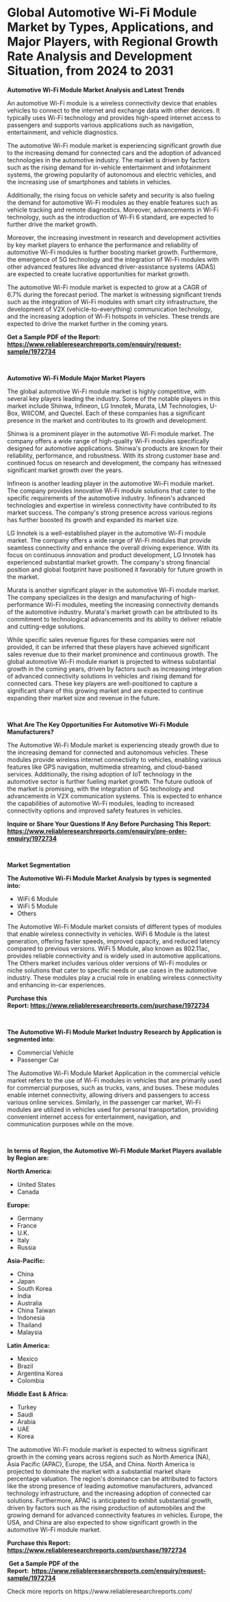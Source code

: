 <p><h1>Global Automotive Wi-Fi Module Market by Types, Applications, and Major Players, with Regional Growth Rate Analysis and Development Situation, from 2024 to 2031</h1></p><p><strong>Automotive Wi-Fi Module Market Analysis and Latest Trends</strong></p>
<p><p>An automotive Wi-Fi module is a wireless connectivity device that enables vehicles to connect to the internet and exchange data with other devices. It typically uses Wi-Fi technology and provides high-speed internet access to passengers and supports various applications such as navigation, entertainment, and vehicle diagnostics.</p><p>The automotive Wi-Fi module market is experiencing significant growth due to the increasing demand for connected cars and the adoption of advanced technologies in the automotive industry. The market is driven by factors such as the rising demand for in-vehicle entertainment and infotainment systems, the growing popularity of autonomous and electric vehicles, and the increasing use of smartphones and tablets in vehicles.</p><p>Additionally, the rising focus on vehicle safety and security is also fueling the demand for automotive Wi-Fi modules as they enable features such as vehicle tracking and remote diagnostics. Moreover, advancements in Wi-Fi technology, such as the introduction of Wi-Fi 6 standard, are expected to further drive the market growth.</p><p>Moreover, the increasing investment in research and development activities by key market players to enhance the performance and reliability of automotive Wi-Fi modules is further boosting market growth. Furthermore, the emergence of 5G technology and the integration of Wi-Fi modules with other advanced features like advanced driver-assistance systems (ADAS) are expected to create lucrative opportunities for market growth.</p><p>The automotive Wi-Fi module market is expected to grow at a CAGR of 6.7% during the forecast period. The market is witnessing significant trends such as the integration of Wi-Fi modules with smart city infrastructure, the development of V2X (vehicle-to-everything) communication technology, and the increasing adoption of Wi-Fi hotspots in vehicles. These trends are expected to drive the market further in the coming years.</p></p>
<p><strong>Get a Sample PDF of the Report:&nbsp; <a href="https://www.reliableresearchreports.com/enquiry/request-sample/1972734">https://www.reliableresearchreports.com/enquiry/request-sample/1972734</a></strong></p>
<p>&nbsp;</p>
<p><strong>Automotive Wi-Fi Module Major Market Players</strong></p>
<p><p>The global automotive Wi-Fi module market is highly competitive, with several key players leading the industry. Some of the notable players in this market include Shinwa, Infineon, LG Innotek, Murata, LM Technologies, U-Box, WIICOM, and Quectel. Each of these companies has a significant presence in the market and contributes to its growth and development.</p><p>Shinwa is a prominent player in the automotive Wi-Fi module market. The company offers a wide range of high-quality Wi-Fi modules specifically designed for automotive applications. Shinwa's products are known for their reliability, performance, and robustness. With its strong customer base and continued focus on research and development, the company has witnessed significant market growth over the years.</p><p>Infineon is another leading player in the automotive Wi-Fi module market. The company provides innovative Wi-Fi module solutions that cater to the specific requirements of the automotive industry. Infineon's advanced technologies and expertise in wireless connectivity have contributed to its market success. The company's strong presence across various regions has further boosted its growth and expanded its market size.</p><p>LG Innotek is a well-established player in the automotive Wi-Fi module market. The company offers a wide range of Wi-Fi modules that provide seamless connectivity and enhance the overall driving experience. With its focus on continuous innovation and product development, LG Innotek has experienced substantial market growth. The company's strong financial position and global footprint have positioned it favorably for future growth in the market.</p><p>Murata is another significant player in the automotive Wi-Fi module market. The company specializes in the design and manufacturing of high-performance Wi-Fi modules, meeting the increasing connectivity demands of the automotive industry. Murata's market growth can be attributed to its commitment to technological advancements and its ability to deliver reliable and cutting-edge solutions.</p><p>While specific sales revenue figures for these companies were not provided, it can be inferred that these players have achieved significant sales revenue due to their market prominence and continuous growth. The global automotive Wi-Fi module market is projected to witness substantial growth in the coming years, driven by factors such as increasing integration of advanced connectivity solutions in vehicles and rising demand for connected cars. These key players are well-positioned to capture a significant share of this growing market and are expected to continue expanding their market size and revenue in the future.</p></p>
<p>&nbsp;</p>
<p><strong>What Are The Key Opportunities For Automotive Wi-Fi Module Manufacturers?</strong></p>
<p><p>The Automotive Wi-Fi Module market is experiencing steady growth due to the increasing demand for connected and autonomous vehicles. These modules provide wireless internet connectivity to vehicles, enabling various features like GPS navigation, multimedia streaming, and cloud-based services. Additionally, the rising adoption of IoT technology in the automotive sector is further fueling market growth. The future outlook of the market is promising, with the integration of 5G technology and advancements in V2X communication systems. This is expected to enhance the capabilities of automotive Wi-Fi modules, leading to increased connectivity options and improved safety features in vehicles.</p></p>
<p><strong>Inquire or Share Your Questions If Any Before Purchasing This Report: <a href="https://www.reliableresearchreports.com/enquiry/pre-order-enquiry/1972734">https://www.reliableresearchreports.com/enquiry/pre-order-enquiry/1972734</a></strong></p>
<p>&nbsp;</p>
<p><strong>Market Segmentation</strong></p>
<p><strong>The Automotive Wi-Fi Module Market Analysis by types is segmented into:</strong></p>
<p><ul><li>WiFi 6 Module</li><li>WiFi 5 Module</li><li>Others</li></ul></p>
<p><p>The Automotive Wi-Fi Module market consists of different types of modules that enable wireless connectivity in vehicles. WiFi 6 Module is the latest generation, offering faster speeds, improved capacity, and reduced latency compared to previous versions. WiFi 5 Module, also known as 802.11ac, provides reliable connectivity and is widely used in automotive applications. The Others market includes various older versions of Wi-Fi modules or niche solutions that cater to specific needs or use cases in the automotive industry. These modules play a crucial role in enabling wireless connectivity and enhancing in-car experiences.</p></p>
<p><strong>Purchase this Report:&nbsp;<a href="https://www.reliableresearchreports.com/purchase/1972734">https://www.reliableresearchreports.com/purchase/1972734</a></strong></p>
<p>&nbsp;</p>
<p><strong>The Automotive Wi-Fi Module Market Industry Research by Application is segmented into:</strong></p>
<p><ul><li>Commercial Vehicle</li><li>Passenger Car</li></ul></p>
<p><p>The Automotive Wi-Fi Module Market Application in the commercial vehicle market refers to the use of Wi-Fi modules in vehicles that are primarily used for commercial purposes, such as trucks, vans, and buses. These modules enable internet connectivity, allowing drivers and passengers to access various online services. Similarly, in the passenger car market, Wi-Fi modules are utilized in vehicles used for personal transportation, providing convenient internet access for entertainment, navigation, and communication purposes while on the move.</p></p>
<p>&nbsp;</p>
<p><strong>In terms of Region, the Automotive Wi-Fi Module Market Players available by Region are:</strong></p>
<p>
    <p> <strong> North America: </strong>
        <ul>
            <li>United States</li>
            <li>Canada</li>
        </ul>
        </p> 
    <p> <strong> Europe: </strong>
        <ul>
            <li>Germany</li>
            <li>France</li>
            <li>U.K.</li>
            <li>Italy</li>
            <li>Russia</li>
        </ul>
        </p> 
    <p> <strong> Asia-Pacific: </strong>
        <ul>
            <li>China</li>
            <li>Japan</li>
            <li>South Korea</li>
            <li>India</li>
            <li>Australia</li>
            <li>China Taiwan</li>
            <li>Indonesia</li>
            <li>Thailand</li>
            <li>Malaysia</li>
        </ul>
        </p> 
    <p> <strong> Latin America: </strong>
        <ul>
            <li>Mexico</li>
            <li>Brazil</li>
            <li>Argentina Korea</li>
            <li>Colombia</li>
        </ul>
        </p> 
    <p> <strong> Middle East & Africa: </strong>
        <ul>
            <li>Turkey</li>
            <li>Saudi</li>
            <li>Arabia</li>
            <li>UAE</li>
            <li>Korea</li>
        </ul>
    </p>
    </p>
<p><p>The automotive Wi-Fi module market is expected to witness significant growth in the coming years across regions such as North America (NA), Asia Pacific (APAC), Europe, the USA, and China. North America is projected to dominate the market with a substantial market share percentage valuation. The region's dominance can be attributed to factors like the strong presence of leading automotive manufacturers, advanced technology infrastructure, and the increasing adoption of connected car solutions. Furthermore, APAC is anticipated to exhibit substantial growth, driven by factors such as the rising production of automobiles and the growing demand for advanced connectivity features in vehicles. Europe, the USA, and China are also expected to show significant growth in the automotive Wi-Fi module market.</p></p>
<p><strong>Purchase this Report: <a href="https://www.reliableresearchreports.com/purchase/1972734">https://www.reliableresearchreports.com/purchase/1972734</a></strong></p>
<p>&nbsp;<strong>Get a Sample PDF of the Report:&nbsp;&nbsp;<a href="https://www.reliableresearchreports.com/enquiry/request-sample/1972734">https://www.reliableresearchreports.com/enquiry/request-sample/1972734</a></strong></p>
<p><strong></strong></p>
<p>Check more reports on https://www.reliableresearchreports.com/</p>